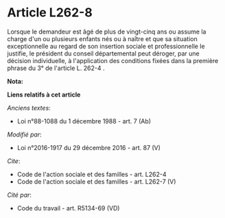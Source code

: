 # Article L262-8

Lorsque le demandeur est âgé de plus de vingt-cinq ans ou assume la charge d'un ou plusieurs enfants nés ou à naître et que
sa situation exceptionnelle au regard de son insertion sociale et professionnelle le justifie, le président du conseil
départemental peut déroger, par une décision individuelle, à l'application des conditions fixées dans la première phrase du
3° de l'article L. 262-4 .

**Nota:**



**Liens relatifs à cet article**

_Anciens textes_:

  - Loi n°88-1088 du 1 décembre 1988 - art. 7 (Ab)

_Modifié par_:

  - Loi n°2016-1917 du 29 décembre 2016 - art. 87 (V)

_Cite_:

  - Code de l'action sociale et des familles - art. L262-4
  - Code de l'action sociale et des familles - art. L262-7 (V)

_Cité par_:

  - Code du travail - art. R5134-69 (VD)
